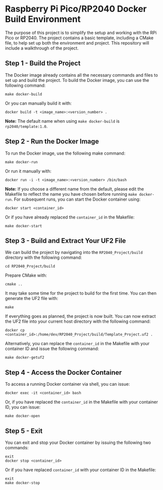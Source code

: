 # Raspberry Pi Pico/RP2040 Docker Build Environment

The purpose of this project is to simplify the setup and working with the RPi Pico or RP2040. The project contains a basic template, including a CMake file, to help set up both the environment and project. This repository will include a walkthrough of the project.

## Step 1 - Build the Project

The Docker image already contains all the necessary commands and files to set up and build the project. To build the Docker image, you can use the following command:

```
make docker-build
```

Or you can manually build it with:

```
docker build -t <image_name>:<version_number> .
```

**Note:** The default name when using `make docker-build` is `rp2040/template:1.0`.

## Step 2 - Run the Docker Image

To run the Docker image, use the following make command:

```
make docker-run
```

Or run it manually with:

```
docker run -i -t <image_name>:<version_number> /bin/bash
```

**Note:** If you choose a different name from the default, please edit the Makefile to reflect the name you have chosen before running `make docker-run`. For subsequent runs, you can start the Docker container using:

```
docker start <container_id>
```

Or if you have already replaced the `container_id` in the Makefile:

```
make docker-start
```

## Step 3 - Build and Extract Your UF2 File

We can build the project by navigating into the `RP2040_Project/build` directory with the following command:

```
cd RP2040_Project/build
```

Prepare CMake with:

```
cmake ..
```

It may take some time for the project to build for the first time. You can then generate the UF2 file with:

```
make
```

If everything goes as planned, the project is now built. You can now extract the UF2 file into your current host directory with the following command:

```
docker cp <container_id>:/home/dev/RP2040_Project/build/Template_Project.uf2 .
```

Alternatively, you can replace the `container_id` in the Makefile with your container ID and issue the following command:

```
make docker-getuf2
```

## Step 4 - Access the Docker Container

To access a running Docker container via shell, you can issue:

```
docker exec -it <container_id> bash
```

Or, if you have replaced the `container_id` in the Makefile with your container ID, you can issue:

```
make docker-open
```

## Step 5 - Exit

You can exit and stop your Docker container by issuing the following two commands:

```
exit
docker stop <container_id>
```

Or if you have replaced `container_id` with your container ID in the Makefile:

```
exit
make docker-stop
```
